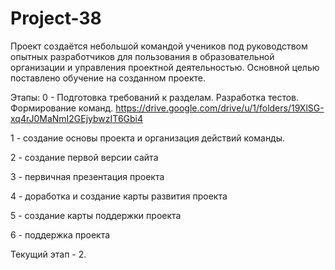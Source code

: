 # Project-38
Проект создаётся небольшой командой учеников под руководством опытных разработчиков для пользования в образовательной организации и управления проектной деятельностью. 
Основной целью поставлено обучение на созданном проекте.

Этапы:
0 - Подготовка требований к разделам. Разработка тестов. Формирование команд.
https://drive.google.com/drive/u/1/folders/19XlSG-xq4rJ0MaNmI2GEjybwzIT6Gbi4

1 - создание основы проекта и организация действий команды.

2 - создание первой версии сайта

3 - первичная презентация проекта

4 - доработка и создание карты развития проекта

5 - создание карты поддержки проекта

6 - поддержка проекта



Текущий этап - 2.
